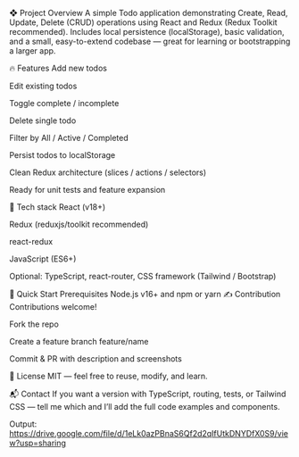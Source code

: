 ❖ Project Overview
A simple Todo application demonstrating Create, Read, Update, Delete (CRUD) operations using React and Redux (Redux Toolkit recommended). Includes local persistence (localStorage), basic validation, and a small, easy-to-extend codebase — great for learning or bootstrapping a larger app.

🔥 Features
Add new todos

Edit existing todos

Toggle complete / incomplete

Delete single todo

Filter by All / Active / Completed

Persist todos to localStorage

Clean Redux architecture (slices / actions / selectors)

Ready for unit tests and feature expansion

🧰 Tech stack
React (v18+)

Redux (reduxjs/toolkit recommended)

react-redux

JavaScript (ES6+)

Optional: TypeScript, react-router, CSS framework (Tailwind / Bootstrap)

🚀 Quick Start
Prerequisites
Node.js v16+ and npm or yarn
✍️ Contribution
Contributions welcome!

Fork the repo

Create a feature branch feature/name

Commit & PR with description and screenshots

📜 License
MIT — feel free to reuse, modify, and learn.

📬 Contact
If you want a version with TypeScript, routing, tests, or Tailwind CSS — tell me which and I’ll add the full code examples and components.

Output:
https://drive.google.com/file/d/1eLk0azPBnaS6Qf2d2qIfUtkDNYDfX0S9/view?usp=sharing
